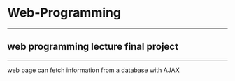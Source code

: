 # Web-Programming
---
## web programming lecture final project
---
web page can fetch information from a database with AJAX
